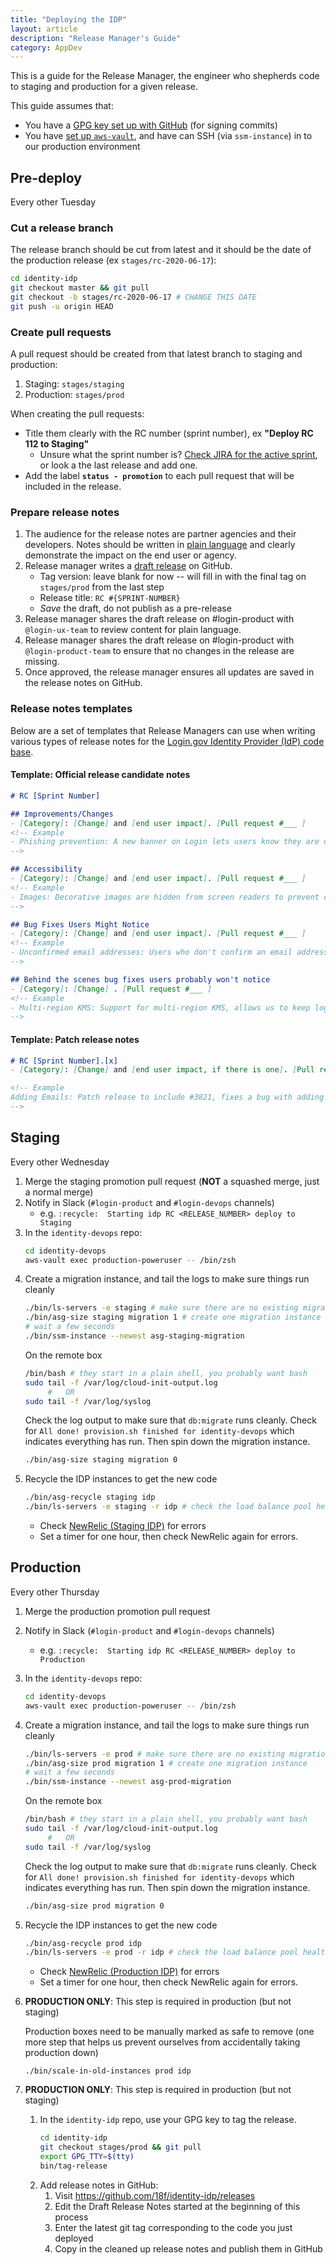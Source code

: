 ```yaml
---
title: "Deploying the IDP"
layout: article
description: "Release Manager's Guide"
category: AppDev
---
```


This is a guide for the Release Manager, the engineer who shepherds code to staging and production for a given release.

This guide assumes that:
- You have a [GPG key set up with GitHub](https://help.github.com/en/github/authenticating-to-github/adding-a-new-gpg-key-to-your-github-account) (for signing commits)
- You have [set up `aws-vault`](https://login-handbook.app.cloud.gov/articles/devops-setting-up-aws-vault.html), and have can SSH (via `ssm-instance`) in to our production environment

## Pre-deploy
Every other Tuesday

### Cut a release branch

The release branch should be cut from latest and it should be the date of the production release (ex `stages/rc-2020-06-17`):

  ```bash
  cd identity-idp
  git checkout master && git pull
  git checkout -b stages/rc-2020-06-17 # CHANGE THIS DATE
  git push -u origin HEAD
  ```

### Create pull requests

A pull request should be created from that latest branch to staging and production:

   1. Staging: `stages/staging`
   2. Production: `stages/prod`

   When creating the pull requests:

   - Title them clearly with the RC number (sprint number), ex **"Deploy RC 112 to Staging"**
       - Unsure what the sprint number is? [Check JIRA for the active sprint](https://cm-jira.usa.gov/secure/RapidBoard.jspa?rapidView=1953&projectKey=LG), or look a the last release and add one.
   - Add the label **`status - promotion`** to each pull request that will be included in the release.

### Prepare release notes

   1. The audience for the release notes are partner agencies and their developers. Notes should be written in [plain language](https://plainlanguage.gov/) and clearly demonstrate the impact on the end user or agency.
   1. Release manager writes a [draft release](https://help.github.com/en/github/administering-a-repository/managing-releases-in-a-repository#creating-a-release) on GitHub.
       - Tag version: leave blank for now -- will fill in with the final tag on `stages/prod` from the last step
       - Release title: `RC #{SPRINT-NUMBER}`
       - *Save* the draft, do not publish as a pre-release
   1. Release manager shares the draft release on #login-product with `@login-ux-team` to review content for plain language.
   1. Release manager shares the draft release on #login-product with `@login-product-team` to ensure that no changes in the release are missing.
   1. Once approved, the release manager ensures all updates are saved in the release notes on GitHub.

### Release notes templates

Below are a set of templates that Release Managers can use when writing various types of release notes for the [Login.gov Identity Provider (IdP) code base](https://github.com/18F/identity-idp).

#### Template: Official release candidate notes

``` markdown
# RC [Sprint Number]

## Improvements/Changes
- [Category]: [Change] and [end user impact]. [Pull request #___ ]
<!-- Example
- Phishing prevention: A new banner on Login lets users know they are on a legitimate government website (now on secure.login.gov and login.gov). We help users better identify phishing sites when we teach them how to spot legitimate government sites. (Lg 2939) (#3751)
-->

## Accessibility
- [Category]: [Change] and [end user impact]. [Pull request #___ ]
<!-- Example
- Images: Decorative images are hidden from screen readers to prevent confusion and redundancy for users. This is an accessibility best practice we're excited to incorporate. (#3824)
-->

## Bug Fixes Users Might Notice
- [Category]: [Change] and [end user impact]. [Pull request #___ ]
<!-- Example
- Unconfirmed email addresses: Users who don't confirm an email address, can re-add the email at a later time. ( #3821)
-->

## Behind the scenes bug fixes users probably won't notice
- [Category]: [Change] . [Pull request #___ ]
<!-- Example
- Multi-region KMS: Support for multi-region KMS, allows us to keep login.gov up and working with encrypted data if one Amazon Web Services region goes down (#3812, #3816)
-->

```
#### Template: Patch release notes

``` markdown
# RC [Sprint Number].[x]
- [Category]: [Change] and [end user impact, if there is one]. [Pull request #___ ]

<!-- Example
Adding Emails: Patch release to include #3821, fixes a bug with adding emails to accounts after the links have expired
-->

```

## Staging
Every other Wednesday

1. Merge the staging promotion pull request (**NOT** a squashed merge, just a normal merge)
1. Notify in Slack (`#login-product` and `#login-devops` channels)
    - e.g. `:recycle:  Starting idp RC <RELEASE_NUMBER> deploy to Staging`
1. In the `identity-devops` repo:
   ```bash
   cd identity-devops
   aws-vault exec production-poweruser -- /bin/zsh
   ```
1. Create a migration instance, and tail the logs to make sure things run cleanly
    ```bash
    ./bin/ls-servers -e staging # make sure there are no existing migration instances
    ./bin/asg-size staging migration 1 # create one migration instance
    # wait a few seconds
    ./bin/ssm-instance --newest asg-staging-migration
    ```
    On the remote box
    ```bash
    /bin/bash # they start in a plain shell, you probably want bash
    sudo tail -f /var/log/cloud-init-output.log
         #   OR
    sudo tail -f /var/log/syslog
    ```
    Check the log output to make sure that `db:migrate` runs cleanly. Check for `All done! provision.sh finished for identity-devops` which indicates everything has run. Then spin down the migration instance.
    ```bash
    ./bin/asg-size staging migration 0
    ```
1. Recycle the IDP instances to get the new code
    ```bash
    ./bin/asg-recycle staging idp
    ./bin/ls-servers -e staging -r idp # check the load balance pool health
    ```
    - Check [NewRelic (Staging IDP)](https://rpm.newrelic.com/accounts/1376370/applications/52446986/filterable_errors#/table?top_facet=transactionUiName&barchart=barchart) for errors
    - Set a timer for one hour, then check NewRelic again for errors.

## Production
Every other Thursday

1. Merge the production promotion pull request
1. Notify in Slack (`#login-product` and `#login-devops` channels)
    - e.g. `:recycle:  Starting idp RC <RELEASE_NUMBER> deploy to Production`
1. In the `identity-devops` repo:
   ```bash
   cd identity-devops
   aws-vault exec production-poweruser -- /bin/zsh
   ```
1. Create a migration instance, and tail the logs to make sure things run cleanly
    ```bash
    ./bin/ls-servers -e prod # make sure there are no existing migration instances
    ./bin/asg-size prod migration 1 # create one migration instance
    # wait a few seconds
    ./bin/ssm-instance --newest asg-prod-migration
    ```
    On the remote box
    ```bash
    /bin/bash # they start in a plain shell, you probably want bash
    sudo tail -f /var/log/cloud-init-output.log
         #   OR
    sudo tail -f /var/log/syslog
    ```
    Check the log output to make sure that `db:migrate` runs cleanly. Check for `All done! provision.sh finished for identity-devops` which indicates everything has run. Then spin down the migration instance.
    ```bash
    ./bin/asg-size prod migration 0
    ```
1. Recycle the IDP instances to get the new code
    ```bash
    ./bin/asg-recycle prod idp
    ./bin/ls-servers -e prod -r idp # check the load balance pool health
    ```

    - Check [NewRelic (Production IDP)](https://rpm.newrelic.com/accounts/1376370/applications/52136858/traced_errors) for errors
    - Set a timer for one hour, then check NewRelic again for errors.

1. **PRODUCTION ONLY**: This step is required in production (but not staging)

    Production boxes need to be manually marked as safe to remove (one more step that helps us prevent ourselves from accidentally taking production down)
    ```
    ./bin/scale-in-old-instances prod idp
    ```

1. **PRODUCTION ONLY**: This step is required in production (but not staging)
    1. In the `identity-idp` repo, use your GPG key to tag the release.
        ```bash
        cd identity-idp
        git checkout stages/prod && git pull
        export GPG_TTY=$(tty)
        bin/tag-release
        ```
    1. Add release notes in GitHub:
        1. Visit <https://github.com/18f/identity-idp/releases>
        1. Edit the Draft Release Notes started at the beginning of this process
        1. Enter the latest git tag corresponding to the code you just deployed
        1. Copy in the cleaned up release notes and publish them in GitHub
